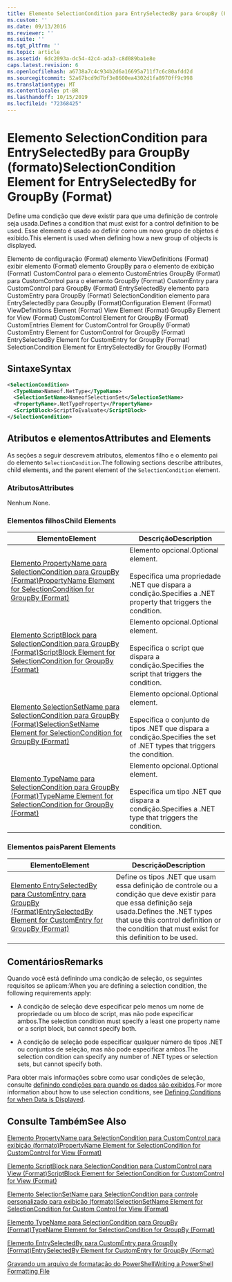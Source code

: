 ```yaml
---
title: Elemento SelectionCondition para EntrySelectedBy para GroupBy (Format) | Microsoft Docs
ms.custom: ''
ms.date: 09/13/2016
ms.reviewer: ''
ms.suite: ''
ms.tgt_pltfrm: ''
ms.topic: article
ms.assetid: 6dc2093a-dc54-42c4-ada3-c8d089ba1e8e
caps.latest.revision: 6
ms.openlocfilehash: a6738a7c4c934b2d6a16695a711f7c6c80afdd2d
ms.sourcegitcommit: 52a67bcd9d7bf3e8600ea4302d1fa8970ff9c998
ms.translationtype: MT
ms.contentlocale: pt-BR
ms.lasthandoff: 10/15/2019
ms.locfileid: "72368425"
---
```

# <a name="selectioncondition-element-for-entryselectedby-for-groupby-format"></a><span data-ttu-id="3a1aa-102">Elemento SelectionCondition para EntrySelectedBy para GroupBy (formato)</span><span class="sxs-lookup"><span data-stu-id="3a1aa-102">SelectionCondition Element for EntrySelectedBy for GroupBy (Format)</span></span>

<span data-ttu-id="3a1aa-103">Define uma condição que deve existir para que uma definição de controle seja usada.</span><span class="sxs-lookup"><span data-stu-id="3a1aa-103">Defines a condition that must exist for a control definition to be used.</span></span> <span data-ttu-id="3a1aa-104">Esse elemento é usado ao definir como um novo grupo de objetos é exibido.</span><span class="sxs-lookup"><span data-stu-id="3a1aa-104">This element is used when defining how a new group of objects is displayed.</span></span>

<span data-ttu-id="3a1aa-105">Elemento de configuração (Format) elemento ViewDefinitions (Format) exibir elemento (Format) elemento GroupBy para o elemento de exibição (Format) CustomControl para o elemento CustomEntries GroupBy (Format) para CustomControl para o elemento GroupBy (Format) CustomEntry para CustomControl para GroupBy (Format) EntrySelectedBy elemento para CustomEntry para GroupBy (Format) SelectionCondition elemento para EntrySelectedBy para GroupBy (Format)</span><span class="sxs-lookup"><span data-stu-id="3a1aa-105">Configuration Element (Format) ViewDefinitions Element (Format) View Element (Format) GroupBy Element for View (Format) CustomControl Element for GroupBy (Format) CustomEntries Element for CustomControl for GroupBy (Format) CustomEntry Element for CustomControl for GroupBy (Format) EntrySelectedBy Element for CustomEntry for GroupBy (Format) SelectionCondition Element for EntrySelectedBy for GroupBy (Format)</span></span>

## <a name="syntax"></a><span data-ttu-id="3a1aa-106">Sintaxe</span><span class="sxs-lookup"><span data-stu-id="3a1aa-106">Syntax</span></span>

```xml
<SelectionCondition>
  <TypeName>Nameof.NetType</TypeName>
  <SelectionSetName>NameofSelectionSet</SelectionSetName>
  <PropertyName>.NetTypeProperty</PropertyName>
  <ScriptBlock>ScriptToEvaluate</ScriptBlock>
</SelectionCondition>
```

## <a name="attributes-and-elements"></a><span data-ttu-id="3a1aa-107">Atributos e elementos</span><span class="sxs-lookup"><span data-stu-id="3a1aa-107">Attributes and Elements</span></span>

<span data-ttu-id="3a1aa-108">As seções a seguir descrevem atributos, elementos filho e o elemento pai do elemento `SelectionCondition`.</span><span class="sxs-lookup"><span data-stu-id="3a1aa-108">The following sections describe attributes, child elements, and the parent element of the `SelectionCondition` element.</span></span>

### <a name="attributes"></a><span data-ttu-id="3a1aa-109">Atributos</span><span class="sxs-lookup"><span data-stu-id="3a1aa-109">Attributes</span></span>

<span data-ttu-id="3a1aa-110">Nenhum.</span><span class="sxs-lookup"><span data-stu-id="3a1aa-110">None.</span></span>

### <a name="child-elements"></a><span data-ttu-id="3a1aa-111">Elementos filhos</span><span class="sxs-lookup"><span data-stu-id="3a1aa-111">Child Elements</span></span>

|<span data-ttu-id="3a1aa-112">Elemento</span><span class="sxs-lookup"><span data-stu-id="3a1aa-112">Element</span></span>|<span data-ttu-id="3a1aa-113">Descrição</span><span class="sxs-lookup"><span data-stu-id="3a1aa-113">Description</span></span>|
|-------------|-----------------|
|[<span data-ttu-id="3a1aa-114">Elemento PropertyName para SelectionCondition para GroupBy (Format)</span><span class="sxs-lookup"><span data-stu-id="3a1aa-114">PropertyName Element for SelectionCondition for GroupBy (Format)</span></span>](./propertyname-element-for-selectioncondition-for-groupby-format.md)|<span data-ttu-id="3a1aa-115">Elemento opcional.</span><span class="sxs-lookup"><span data-stu-id="3a1aa-115">Optional element.</span></span><br /><br /> <span data-ttu-id="3a1aa-116">Especifica uma propriedade .NET que dispara a condição.</span><span class="sxs-lookup"><span data-stu-id="3a1aa-116">Specifies a .NET property that triggers the condition.</span></span>|
|[<span data-ttu-id="3a1aa-117">Elemento ScriptBlock para SelectionCondition para GroupBy (Format)</span><span class="sxs-lookup"><span data-stu-id="3a1aa-117">ScriptBlock Element for SelectionCondition for GroupBy (Format)</span></span>](./scriptblock-element-for-selectioncondition-for-entryselectedby-for-groupby-format.md)|<span data-ttu-id="3a1aa-118">Elemento opcional.</span><span class="sxs-lookup"><span data-stu-id="3a1aa-118">Optional element.</span></span><br /><br /> <span data-ttu-id="3a1aa-119">Especifica o script que dispara a condição.</span><span class="sxs-lookup"><span data-stu-id="3a1aa-119">Specifies the script that triggers the condition.</span></span>|
|[<span data-ttu-id="3a1aa-120">Elemento SelectionSetName para SelectionCondition para GroupBy (Format)</span><span class="sxs-lookup"><span data-stu-id="3a1aa-120">SelectionSetName Element for SelectionCondition for GroupBy (Format)</span></span>](./selectionsetname-element-for-selectioncondition-for-groupby-format.md)|<span data-ttu-id="3a1aa-121">Elemento opcional.</span><span class="sxs-lookup"><span data-stu-id="3a1aa-121">Optional element.</span></span><br /><br /> <span data-ttu-id="3a1aa-122">Especifica o conjunto de tipos .NET que dispara a condição.</span><span class="sxs-lookup"><span data-stu-id="3a1aa-122">Specifies the set of .NET types that triggers the condition.</span></span>|
|[<span data-ttu-id="3a1aa-123">Elemento TypeName para SelectionCondition para GroupBy (Format)</span><span class="sxs-lookup"><span data-stu-id="3a1aa-123">TypeName Element for SelectionCondition for GroupBy  (Format)</span></span>](./typename-element-for-selectioncondition-for-groupby-format.md)|<span data-ttu-id="3a1aa-124">Elemento opcional.</span><span class="sxs-lookup"><span data-stu-id="3a1aa-124">Optional element.</span></span><br /><br /> <span data-ttu-id="3a1aa-125">Especifica um tipo .NET que dispara a condição.</span><span class="sxs-lookup"><span data-stu-id="3a1aa-125">Specifies a .NET type that triggers the condition.</span></span>|

### <a name="parent-elements"></a><span data-ttu-id="3a1aa-126">Elementos pais</span><span class="sxs-lookup"><span data-stu-id="3a1aa-126">Parent Elements</span></span>

|<span data-ttu-id="3a1aa-127">Elemento</span><span class="sxs-lookup"><span data-stu-id="3a1aa-127">Element</span></span>|<span data-ttu-id="3a1aa-128">Descrição</span><span class="sxs-lookup"><span data-stu-id="3a1aa-128">Description</span></span>|
|-------------|-----------------|
|[<span data-ttu-id="3a1aa-129">Elemento EntrySelectedBy para CustomEntry para GroupBy (Format)</span><span class="sxs-lookup"><span data-stu-id="3a1aa-129">EntrySelectedBy Element for CustomEntry for GroupBy (Format)</span></span>](./entryselectedby-element-for-customentry-for-groupby-format.md)|<span data-ttu-id="3a1aa-130">Define os tipos .NET que usam essa definição de controle ou a condição que deve existir para que essa definição seja usada.</span><span class="sxs-lookup"><span data-stu-id="3a1aa-130">Defines the .NET types that use this control definition or the condition that must exist for this definition to be used.</span></span>|

## <a name="remarks"></a><span data-ttu-id="3a1aa-131">Comentários</span><span class="sxs-lookup"><span data-stu-id="3a1aa-131">Remarks</span></span>

<span data-ttu-id="3a1aa-132">Quando você está definindo uma condição de seleção, os seguintes requisitos se aplicam:</span><span class="sxs-lookup"><span data-stu-id="3a1aa-132">When you are defining a selection condition, the following requirements apply:</span></span>

- <span data-ttu-id="3a1aa-133">A condição de seleção deve especificar pelo menos um nome de propriedade ou um bloco de script, mas não pode especificar ambos.</span><span class="sxs-lookup"><span data-stu-id="3a1aa-133">The selection condition must specify a least one property name or a script block, but cannot specify both.</span></span>

- <span data-ttu-id="3a1aa-134">A condição de seleção pode especificar qualquer número de tipos .NET ou conjuntos de seleção, mas não pode especificar ambos.</span><span class="sxs-lookup"><span data-stu-id="3a1aa-134">The selection condition can specify any number of .NET types or selection sets, but cannot specify both.</span></span>

<span data-ttu-id="3a1aa-135">Para obter mais informações sobre como usar condições de seleção, consulte [definindo condições para quando os dados são exibidos](./defining-conditions-for-displaying-data.md).</span><span class="sxs-lookup"><span data-stu-id="3a1aa-135">For more information about how to use selection conditions, see [Defining Conditions for when Data is Displayed](./defining-conditions-for-displaying-data.md).</span></span>

## <a name="see-also"></a><span data-ttu-id="3a1aa-136">Consulte Também</span><span class="sxs-lookup"><span data-stu-id="3a1aa-136">See Also</span></span>

[<span data-ttu-id="3a1aa-137">Elemento PropertyName para SelectionCondition para CustomControl para exibição (formato)</span><span class="sxs-lookup"><span data-stu-id="3a1aa-137">PropertyName Element for SelectionCondition for CustomControl for View (Format)</span></span>](./propertyname-element-for-selectioncondition-for-customcontrol-for-view-format.md)

[<span data-ttu-id="3a1aa-138">Elemento ScriptBlock para SelectionCondition para CustomControl para View (Format)</span><span class="sxs-lookup"><span data-stu-id="3a1aa-138">ScriptBlock Element for SelectionCondition for CustomControl for View (Format)</span></span>](./scriptblock-element-for-selectioncondition-for-customcontrol-for-view-format.md)

[<span data-ttu-id="3a1aa-139">Elemento SelectionSetName para SelectionCondition para controle personalizado para exibição (formato)</span><span class="sxs-lookup"><span data-stu-id="3a1aa-139">SelectionSetName Element for SelectionCondition for Custom Control for View (Format)</span></span>](./selectionsetname-element-for-selectioncondition-for-customcontrol-for-view-format.md)

[<span data-ttu-id="3a1aa-140">Elemento TypeName para SelectionCondition para GroupBy (Format)</span><span class="sxs-lookup"><span data-stu-id="3a1aa-140">TypeName Element for SelectionCondition for GroupBy  (Format)</span></span>](./typename-element-for-selectioncondition-for-groupby-format.md)

[<span data-ttu-id="3a1aa-141">Elemento EntrySelectedBy para CustomEntry para GroupBy (Format)</span><span class="sxs-lookup"><span data-stu-id="3a1aa-141">EntrySelectedBy Element for CustomEntry for GroupBy (Format)</span></span>](./entryselectedby-element-for-customentry-for-groupby-format.md)

[<span data-ttu-id="3a1aa-142">Gravando um arquivo de formatação do PowerShell</span><span class="sxs-lookup"><span data-stu-id="3a1aa-142">Writing a PowerShell Formatting File</span></span>](./writing-a-powershell-formatting-file.md)
